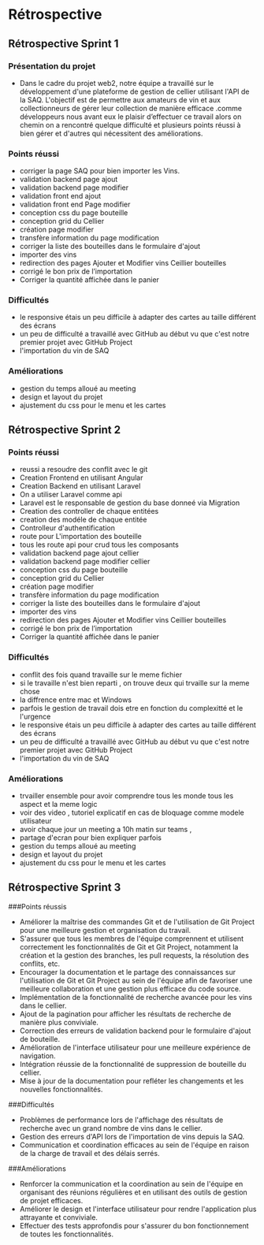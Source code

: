 # Rétrospective 
## Rétrospective Sprint 1

### Présentation du projet
- Dans le cadre du projet web2, notre équipe a travaillé sur le développement d'une plateforme de gestion de cellier utilisant l'API de la SAQ. L'objectif est de permettre aux amateurs de vin et aux collectionneurs de gérer leur collection de manière efficace .comme développeurs nous avant eux le plaisir d’effectuer ce travail alors on chemin on a rencontré quelque difficulté et plusieurs points réussi à bien gérer et d'autres qui nécessitent des améliorations.

### Points réussi
- corriger la page SAQ pour bien importer les Vins.
- validation backend page ajout
- validation backend page modifier
- validation front end ajout
- validation front end Page modifier 
- conception css du page bouteille
- conception grid du Cellier
- création page modifier
- transfère information du page modification
- corriger la liste des bouteilles dans le formulaire d'ajout
- importer des vins
- redirection des pages Ajouter et Modifier vins Ceillier bouteilles
- corrigé le bon prix de l’importation
- Corriger la quantité affichée dans le panier

### Difficultés
- le responsive étais un peu difficile à adapter des cartes au taille différent des écrans
- un peu de difficulté a travaillé avec GitHub au début vu que c'est notre premier projet avec GitHub Project
- l'importation du vin de SAQ 
  
### Améliorations  
- gestion du temps alloué au meeting
- design et layout du projet
- ajustement du css pour le menu et les cartes

## Rétrospective Sprint 2

### Points réussi
- reussi a resoudre des conflit avec le git 
- Creation Frontend en utilisant Angular 
- Creation Backend en utilisant Laravel
- On a utiliser Laravel comme api 
- Laravel est le responsable de gestion du base donneé via Migration
- Creation des controller de chaque entitées
- creation des modéle de chaque entitée
- Controlleur d'authentification 
- route pour L'importation des bouteille
- tous les route api pour crud tous les composants 
-  validation backend page ajout cellier
- validation backend page modifier cellier
- conception css du page bouteille
- conception grid du Cellier
- création page modifier
- transfère information du page modification
- corriger la liste des bouteilles dans le formulaire d'ajout
- importer des vins
- redirection des pages Ajouter et Modifier vins Ceillier bouteilles
- corrigé le bon prix de l’importation
- Corriger la quantité affichée dans le panier

### Difficultés
- conflit des fois quand travaille sur le meme fichier 
- si le travaille n'est bien reparti , on trouve deux qui trvaille sur la meme chose
- la diffrence entre mac et Windows
- parfois le gestion de travail dois etre en fonction du complexitté et le l'urgence
- le responsive étais un peu difficile à adapter des cartes au taille différent des écrans
- un peu de difficulté a travaillé avec GitHub au début vu que c'est notre premier projet avec GitHub Project
- l'importation du vin de SAQ 
  
### Améliorations  
- trvailler ensemble pour avoir comprendre tous les monde tous les aspect et la meme logic
- voir des video , tutoriel  explicatif en cas de bloquage comme modele utilisateur
- avoir chaque jour un meeting a 10h matin sur teams ,
- partage d'ecran pour bien expliquer parfois
- gestion du temps alloué au meeting
- design et layout du projet
- ajustement du css pour le menu et les cartes

## Rétrospective Sprint 3

###Points réussis
- Améliorer la maîtrise des commandes Git et de l'utilisation de Git Project pour une meilleure gestion et organisation du travail.
- S'assurer que tous les membres de l'équipe comprennent et utilisent correctement les fonctionnalités de Git et Git Project, notamment la création et la gestion des branches, les pull requests, la résolution des conflits, etc.
- Encourager la documentation et le partage des connaissances sur l'utilisation de Git et Git Project au sein de l'équipe afin de favoriser une meilleure collaboration et une gestion plus efficace du code source.
- Implémentation de la fonctionnalité de recherche avancée pour les vins dans le cellier.
- Ajout de la pagination pour afficher les résultats de recherche de manière plus conviviale.
- Correction des erreurs de validation backend pour le formulaire d'ajout de bouteille.
- Amélioration de l'interface utilisateur pour une meilleure expérience de navigation.
- Intégration réussie de la fonctionnalité de suppression de bouteille du cellier.
- Mise à jour de la documentation pour refléter les changements et les nouvelles fonctionnalités.

###Difficultés
- Problèmes de performance lors de l'affichage des résultats de recherche avec un grand nombre de vins dans le cellier.
- Gestion des erreurs d'API lors de l'importation de vins depuis la SAQ.
- Communication et coordination efficaces au sein de l'équipe en raison de la charge de travail et des délais serrés.

###Améliorations 
- Renforcer la communication et la coordination au sein de l'équipe en organisant des réunions régulières et en utilisant des outils de gestion de projet efficaces.
- Améliorer le design et l'interface utilisateur pour rendre l'application plus attrayante et conviviale.
- Effectuer des tests approfondis pour s'assurer du bon fonctionnement de toutes les fonctionnalités.

